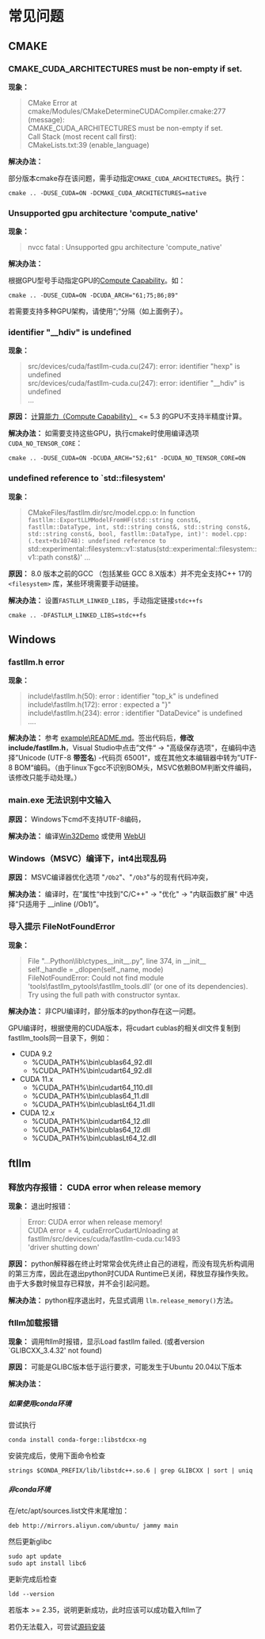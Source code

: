 # 常见问题

## CMAKE

### CMAKE_CUDA_ARCHITECTURES must be non-empty if set.

**现象：**

> CMake Error at cmake/Modules/CMakeDetermineCUDACompiler.cmake:277 (message):  
>   CMAKE_CUDA_ARCHITECTURES must be non-empty if set.  
> Call Stack (most recent call first):  
>   CMakeLists.txt:39 (enable_language)

**解决办法：**

部分版本cmake存在该问题，需手动指定`CMAKE_CUDA_ARCHITECTURES`。执行：

```shell
cmake .. -DUSE_CUDA=ON -DCMAKE_CUDA_ARCHITECTURES=native
```

### Unsupported gpu architecture 'compute_native'

**现象：**

> nvcc fatal : Unsupported gpu architecture 'compute_native'

**解决办法：**

根据GPU型号手动指定GPU的[Compute Capability](https://developer.nvidia.com/cuda-gpus)。如：

```shell
cmake .. -DUSE_CUDA=ON -DCUDA_ARCH="61;75;86;89"
```

若需要支持多种GPU架构，请使用“;”分隔（如上面例子）。

### identifier "\__hdiv" is undefined

**现象：**

> src/devices/cuda/fastllm-cuda.cu(247): error: identifier "hexp" is undefined  
> src/devices/cuda/fastllm-cuda.cu(247): error: identifier "\__hdiv" is undefined  
> ...

**原因：** [计算能力（Compute Capability）](https://developer.nvidia.com/cuda-gpus) <= 5.3 的GPU不支持半精度计算。

**解决办法：** 如需要支持这些GPU，执行cmake时使用编译选项`CUDA_NO_TENSOR_CORE`：

```shell
cmake .. -DUSE_CUDA=ON -DCUDA_ARCH="52;61" -DCUDA_NO_TENSOR_CORE=ON
```

### undefined reference to `std::filesystem'

**现象：** 

> CMakeFiles/fastllm.dir/src/model.cpp.o: In function `fastllm::ExportLLMModelFromHF(std::string const&, fastllm::DataType, int, std::string const&, std::string const&, std::string const&, bool, fastllm::DataType, int)':
> model.cpp:(.text+0x10748): undefined reference to `std::experimental::filesystem::v1::status(std::experimental::filesystem::v1::path const&)'
> ...

**原因：** 8.0 版本之前的GCC （包括某些 GCC 8.X版本）并不完全支持C++ 17的 `<filesystem>` 库，某些环境需要手动链接。

**解决办法：** 设置`FASTLLM_LINKED_LIBS`，手动指定链接`stdc++fs`

```shell
cmake .. -DFASTLLM_LINKED_LIBS=stdc++fs
```

## Windows

### fastllm.h error

**现象：**

> include\fastllm.h(50): error : identifier "top_k" is undefined  
> include\fastllm.h(172): error : expected a "}"  
> include\fastllm.h(234): error : identifier "DataDevice" is undefined  
> ....

**解决办法：** 参考 [example\README.md](/example/README.md)。签出代码后，**修改 include/fastllm.h**，Visual Studio中点击”文件“ -> "高级保存选项"，在编码中选择”Unicode (UTF-8 **带签名**) -代码页 65001“，或在其他文本编辑器中转为”UTF-8 BOM“编码。（由于linux下gcc不识别BOM头，MSVC依赖BOM判断文件编码，该修改只能手动处理。）

### main.exe 无法识别中文输入

**原因：** Windows下cmd不支持UTF-8编码，

**解决办法：** 编译[Win32Demo](/example/README.md#win32demo-windows平台) 或使用 [WebUI](/example/README.md#web-ui)

### Windows（MSVC）编译下，int4出现乱码

**原因：** MSVC编译器优化选项 "`/Ob2`"、"`/Ob3`"与的现有代码冲突，

**解决办法：** 编译时，在”属性“中找到"C/C++" -> "优化" -> "内联函数扩展" 中选择“只适用于 \__inline (/Ob1)”。

### 导入提示 FileNotFoundError

**现象：**

> File "...Python\lib\ctypes\_\_init\_\_.py", line 374, in \_\_init\_\_  
>     self._handle = _dlopen(self._name, mode)  
> FileNotFoundError: Could not find module 'tools\fastllm_pytools\fastllm_tools.dll' (or one of its dependencies). Try using the full path with constructor syntax.

**解决办法：** 非CPU编译时，部分版本的python存在这一问题。

GPU编译时，根据使用的CUDA版本，将cudart cublas的相关dll文件复制到fastllm_tools同一目录下，例如：

* CUDA 9.2
  * %CUDA_PATH%\bin\cublas64_92.dll
  * %CUDA_PATH%\bin\cudart64_92.dll
* CUDA 11.x 
  * %CUDA_PATH%\bin\cudart64_110.dll
  * %CUDA_PATH%\bin\cublas64_11.dll
  * %CUDA_PATH%\bin\cublasLt64_11.dll
* CUDA 12.x 
  * %CUDA_PATH%\bin\cudart64_12.dll
  * %CUDA_PATH%\bin\cublas64_12.dll
  * %CUDA_PATH%\bin\cublasLt64_12.dll

## ftllm

### 释放内存报错： CUDA error when release memory

**现象：**
退出时报错：
> Error: CUDA error when release memory!  
> CUDA error = 4, cudaErrorCudartUnloading at fastllm/src/devices/cuda/fastllm-cuda.cu:1493  
> 'driver shutting down'

**原因：** python解释器在终止时常常会优先终止自己的进程，而没有现先析构调用的第三方库，因此在退出python时CUDA Runtime已关闭，释放显存操作失败。由于大多数时候显存已释放，并不会引起问题。

**解决办法：** python程序退出时，先显式调用 `llm.release_memory()`方法。

### ftllm加载报错

**现象：**
调用ftllm时报错，显示Load fastllm failed. (或者version `GLIBCXX_3.4.32' not found)

**原因：** 
可能是GLIBC版本低于运行要求，可能发生于Ubuntu 20.04以下版本

**解决办法：** 

##### 如果使用conda环境

尝试执行
```
conda install conda-forge::libstdcxx-ng
```

安装完成后，使用下面命令检查
```
strings $CONDA_PREFIX/lib/libstdc++.so.6 | grep GLIBCXX | sort | uniq
```

##### 非conda环境

在/etc/apt/sources.list文件末尾增加：
```
deb http://mirrors.aliyun.com/ubuntu/ jammy main
```

然后更新glibc
```
sudo apt update
sudo apt install libc6
```

更新完成后检查
```
ldd --version
```
若版本 >= 2.35，说明更新成功，此时应该可以成功载入ftllm了

若仍无法载入，可尝试[源码安装](../README.md#快速开始)
